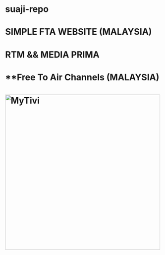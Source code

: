 # suaji-repo

# SIMPLE FTA WEBSITE (MALAYSIA)
# RTM && MEDIA PRIMA

# **Free To Air Channels (MALAYSIA)

# <img src="https://raw.githubusercontent.com/suaji/" width="500px" align="center" alt="MyTivi"/>
